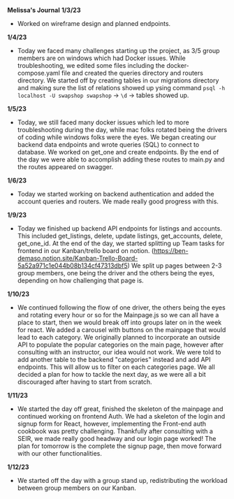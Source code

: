 **Melissa's Journal**
**1/3/23**
- Worked on wireframe design and planned endpoints.

**1/4/23**
- Today we faced many challenges starting up the project, as 3/5 group members are on windows which had Docker issues. While troubleshooting, we edited some files including the docker-compose.yaml file and created the queries directory and routers directory. We started off by creating tables in our migrations directory and making sure the list of relations showed up ysing command `psql -h localhost -U swapshop swapshop` -> `\d` -> tables showed up.

**1/5/23**
- Today, we still faced many docker issues which led to more troubleshooting during the day, while mac folks rotated being the drivers of coding while windows folks were the eyes. We
began creating our backend data endpoints and wrote queries (SQL) to connect to database. We worked on get_one and create endpoints. By the end of the day we were able to accomplish
adding these routes to main.py and the routes appeared on swagger.

**1/6/23**
- Today we started working on backend authentication and added the account queries and routers. We made really good progress with this.

**1/9/23**
- Today we finished up backend API endpoints for listings and accounts. This included get_listings, delete, update listings, get_accounts, delete, get_one_id. At the end of the day, we started splitting up Team tasks for frontend in our Kanban/trello board on notion. (https://ben-demaso.notion.site/Kanban-Trello-Board-5a52a971c1e044b08b134cf47313dbf5) We split up pages between 2-3 group members, one being the driver and the others being the eyes, depending on how challenging that page is.

**1/10/23**
- We continued following the flow of one driver, the others being the eyes and rotating every hour or so for the Mainpage.js so we can all have a place to start, then we would break off into groups later on in the week for react. We added a carousel with buttons on the mainpage that would lead to each category. We originally planned to incorporate an outside API to populate the popular categories on the main page, however after consulting with an instructor, our idea would not work. We were told to add another table to the backend "categories" instead and add API endpoints. This will allow us to filter on each categories page. We all decided a plan for how to tackle the next day, as we were all a bit discouraged after having to start from scratch.

**1/11/23**
- We started the day off great, finished the skeleton of the mainpage and continued working on frontend Auth. We had a skeleton of the login and signup form for React, however, implementing the Front-end auth cookbook was pretty challenging. Thankfully after consulting with a SEIR, we made really good headway and our login page worked! The plan for tomorrow is the complete the signup page, then move forward with our other functionalities.

**1/12/23**
- We started off the day with a group stand up, redistributing the workload between group members on our Kanban.
